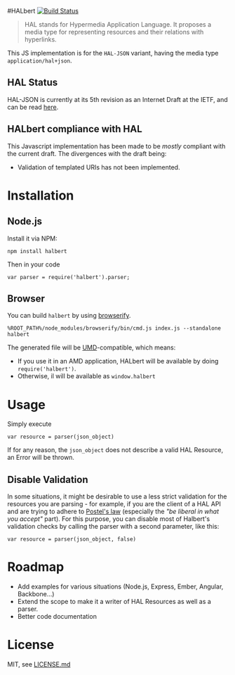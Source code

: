 #HALbert [![Build Status](https://travis-ci.org/xcambar/halbert.png?branch=master)](https://travis-ci.org/xcambar/halbert)

> HAL stands for Hypermedia Application Language. It proposes a media type for representing resources and their relations with hyperlinks.

This JS implementation is for the `HAL-JSON` variant, having the media type `application/hal+json`.

## HAL Status

HAL-JSON is currently at its 5th revision as an Internet Draft at the IETF, and can be read [here](http://tools.ietf.org/html/draft-kelly-json-hal-06).

## HALbert compliance with HAL

This Javascript implementation has been made to be _mostly_ compliant with the current draft. The divergences with the draft being:

* Validation of templated URIs has not been implemented.

# Installation

## Node.js

Install it via NPM:

    npm install halbert

Then in your code

    var parser = require('halbert').parser;

## Browser

You can build `halbert` by using [browserify](http://github.com/substack/node-browserify).

    %ROOT_PATH%/node_modules/browserify/bin/cmd.js index.js --standalone halbert

The generated file will be [UMD](https://github.com/umdjs/umd)-compatible, which means:

* If you use it in an AMD application, HALbert will be available by doing `require('halbert')`.
* Otherwise, il will be available as `window.halbert`

# Usage

Simply execute

    var resource = parser(json_object)

If for any reason, the `json_object` does not describe a valid HAL Resource, an Error will be thrown.

## Disable Validation

In some situations, it might be desirable to use a less strict validation for the resources you are parsing - for example, if you are the client of a HAL API and are trying to adhere to [Postel's law](http://en.wikipedia.org/wiki/Robustness_principle) (especially the _"be liberal in what you accept"_ part). For this purpose, you can disable most of Halbert's validation checks by calling the parser with a second parameter, like this:

    var resource = parser(json_object, false)

# Roadmap

* Add examples for various situations (Node.js, Express, Ember, Angular, Backbone...)
* Extend the scope to make it a writer of HAL Resources as well as a parser.
* Better code documentation

# License

MIT, see [LICENSE.md](xcambar/halbert/LICENSE.md)
